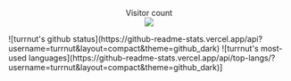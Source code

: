 <p align="center"> 
  Visitor count<br>
  <img src="https://profile-counter.glitch.me/turrnut/count.svg" />
</p>
![turrnut's github status](https://github-readme-stats.vercel.app/api?username=turrnut&layout=compact&theme=github_dark)
![turrnut's most-used languages](https://github-readme-stats.vercel.app/api/top-langs/?username=turrnut&layout=compact&theme=github_dark)]
